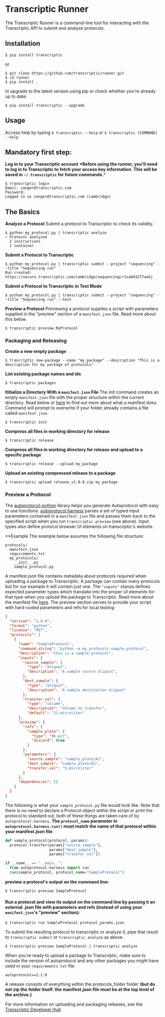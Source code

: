 # Transcriptic Runner

The Transcriptic Runner is a command-line tool for interacting with the
Transcriptic API to submit and analyze protocols.

## Installation

```
$ pip install transcriptic
```

or

```
$ git clone https://github.com/transcriptic/runner.git
$ cd runner
$ pip install .
```

to upgrade to the latest version using pip or check whether you're already up to date:
```
$ pip install transcriptic --upgrade
```


## Usage

Access help by typing `$ transcriptic --help` or `$ transcriptic [COMMAND] --help`

## Mandatory first step:
**Log in to your Transcriptic account**
**\*Before using the runner, you'll need to log in to Transcriptic to fetch your
access key information. This will be saved in `~/.transcriptic` for future
commands.**\*

```
$ transcriptic login
Email: sanger@transcriptic.com
Password:
Logged in as sanger@transcriptic.com (cambridge)
```

## The Basics

**Analyze a Protocol**
Submit a protocol to Transcriptic to check its validity.
```
$ python my_protocol.py | transcriptic analyze
✓ Protocol analyzed
  2 instructions
  1 container
```

**Submit a Protocol to Transcriptic**
```
$ python my_protocol.py | transcriptic submit --project "sequencing" --title "Sequencing run"
Run created: https://secure.transcriptic.com/cambridge/sequencing/r1xa043277aekj
```

**Submit a Protocol to Transcriptic in Test Mode**
```
$ python my_protocol.py | transcriptic submit --project "sequencing" --title "Sequencing run" --test
```

**Preview a Protocol**
Previewing a protocol supplies a script with parameters supplied in the "preview" section of a `manifest.json` file.  Read more about this below.
```
$ transcriptic preview MyProtocol
```

### Packaging and Releasing

**Create a new empty package**
```
$ trancriptic new-package --name "my_package" --description "This is a description for my package of protocols"
```

**List existing package names and ids**
```
$ transcriptic packages
```

**Ititialize a Directory With a `manifest.json` File**
The init command creates an empty `manifest.json` file with the proper structure within the current directory.  Read below or [here](https://developers.transcriptic.com/v1.0/docs/the-manifest) to find out more about what a manifest does.   Command will prompt to overwrite if your folder already contains a file called `manifest.json`.
```
$ transcriptic init
```

**Compress all files in working directory for release**
```
$ transcriptic release
```

**Compress all files in working directory for release and upload to a specific package**
```
$ transcriptic release --upload my_package
```

**Upload an existing compressed release to a package**
```
$ transcriptic upload release_v1.0.0.zip my_package
```


### Preview a Protocol

The [autoprotocol-python](https://github.com/autoprotocol/autoprotocol-python) library helps you generate Autoprotocol with easy to use functions. [autoprotocol.harness](https://github.com/autoprotocol/autoprotocol-python/blob/master/autoprotocol/harness.py) parses a set of typed input parameters contained in a `manifest.json` file and passes them back to the specified script when you run `transcriptic preview` (see above).  Input types also define protocol browser UI elements on transcriptic's website.

**Example
The example below assumes the following file structure:
```
protocols/
  manifest.json
  requirements.txt
  my_protocols/
    __init__.py
    sample_protocol.py
```

A manifest.json file contains metadata about protocols required when uploading a package to Transcriptic. A package can contain many protocols but for our example it will contain just one.  The `"inputs"` stanza defines expected parameter types which translate into the proper UI elements for that type when you upload the package to Transcriptic.  Read more about the manifest file [here](http://developers.transcriptic.com/v1.0/docs/the-manifest).  The preview section serves to provide your script with hard-coded parameters and refs for local testing:
```json
{
  "version": "1.0.0",
  "format": "python",
  "license": "MIT",
  "protocols": [
    {
      "name": "SampleProtocol",
      "command_string": "python -m my_protocols.sample_protocol",
      "description": "this is a sample protocol",
      "inputs": {
        "source_sample": {
          "type": "aliquot",
          "description": "A sample source aliquot",
        },
        "dest_sample": {
          "type": "aliquot",
          "description": "A sample destination aliquot"
        },
        "transfer_vol": {
          "type": "volume",
          "description": "Volume to transfer",
          "default": "12:microliter"
      },
      "preview": {
        "refs": {
          "sample_plate": {
            "type": "96-pcr",
            "discard": true
          }
        },
        "parameters": {
          "source_sample": "sample_plate/A1",
          "dest_sample": "sample_plate/A2",
          "transfer_vol": "5:microliter"
        }
      },
      "dependencies": []
    }
  ]
}
```

The following is what your `sample_protocol.py` file would look like.  Note that there is no need to declare a Protocol object within the script or print the protocol to standard out, both of these things are taken care of by `autoprotocol.harness`.  **The `protocol_name` parameter in `autoprotocol.harness.run()` must match the name of that protocol within your manifest.json file**:
```python
def sample_protocol(protocol, params):
  protocol.transfer(params["source_sample"],
                    params["dest_sample"],
                    params["transfer_vol"])

if __name__ == "__main__":
  from autoprotocol.harness import run
  run(sample_protocol, protocol_name="SampleProtocol")
```

**preview a protocol's output on the command line:**
```
$ transcriptic preview SampleProtocol
```

#### Run a protocol and view its output on the command line by passing it an external .json file with parameters and refs (instead of using your `manifest.json`'s "preview" section):
```
$ transcriptic run SampleProtocol protocol_params.json
```

To submit the resulting protocol to transcriptic or analyze it, pipe that result to `transcriptic submit` or `transcriptic analyze` as above.
```
$ transcriptic preview SampleProtocol | transcriptic analyze
```

When you're ready to upload a package to Transcriptic, make sure to include the version of autoprotocol and any other packages you might have used in your `requirements.txt` file:
```
autoprotocol==2.1.0
```

A release consists of everything within the protocols_folder folder **(but do not zip the folder itself: the manifest.json file must be at the top level of the archive.)**

For more information on uploading and packaging releases, see the [Transcriptic Developer Hub](http://developers.transcriptic.com/v1.0/docs/package-creation-quickstart#packaging-and-uploading)
